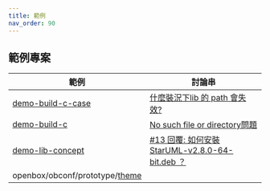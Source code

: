 ```yaml
---
title: 範例
nav_order: 90
---
```


## 範例專案

| 範例 | 討論串 |
| --- | --- |
| [demo-build-c-case](https://github.com/samwhelp/demo-build-c-case) | [什麼裝況下lib 的 path 會失效?](https://www.ubuntu-tw.org/modules/newbb/viewtopic.php?post_id=362278#forumpost362278) |
| [demo-build-c](https://github.com/samwhelp/demo-build-c) | [No such file or directory問題](https://www.ubuntu-tw.org/modules/newbb/viewtopic.php?post_id=360370#forumpost360370) |
| [demo-lib-concept](https://github.com/samwhelp/demo-lib-concept) | [#13 回覆: 如何安裝 StarUML-v2.8.0-64-bit.deb ？](https://www.ubuntu-tw.org/modules/newbb/viewtopic.php?post_id=356984#forumpost356984) |
| openbox/obconf/prototype/[theme](https://github.com/samwhelp/note-ubuntu-20.04/tree/gh-pages/demo/explore/openbox/obconf/prototype/theme) | |
